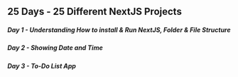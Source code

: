 ## 25 Days - 25 Different NextJS Projects

##### Day 1 - Understanding How to install & Run NextJS, Folder & File Structure
##### Day 2 - Showing Date and Time
##### Day 3 - To-Do List App